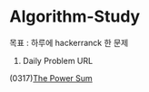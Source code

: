 # Algorithm-Study



목표 : 하루에 hackerranck 한 문제








1. Daily Problem URL

(0317)[The Power Sum](https://www.hackerrank.com/challenges/recursive-digit-sum/problem?isFullScreen=true)

